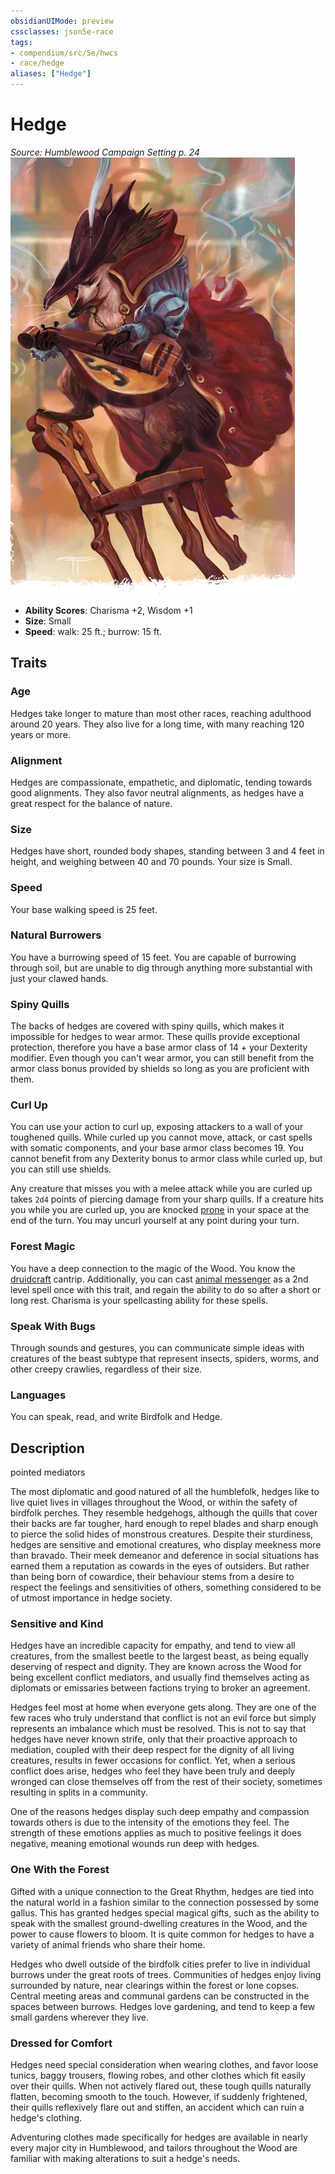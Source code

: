 ```yaml
---
obsidianUIMode: preview
cssclasses: json5e-race
tags:
- compendium/src/5e/hwcs
- race/hedge
aliases: ["Hedge"]
---
```

# Hedge
*Source: Humblewood Campaign Setting p. 24*  
![](https://raw.githubusercontent.com/5etools-mirror-2/5etools-img/main/races/HWCS/Hedge-Bard.webp#right)  

- **Ability Scores**: Charisma +2, Wisdom +1
- **Size**: Small
- **Speed**: walk: 25 ft.; burrow: 15 ft.

## Traits

### Age

Hedges take longer to mature than most other races, reaching adulthood around 20 years. They also live for a long time, with many reaching 120 years or more.

### Alignment

Hedges are compassionate, empathetic, and diplomatic, tending towards good alignments. They also favor neutral alignments, as hedges have a great respect for the balance of nature.

### Size

Hedges have short, rounded body shapes, standing between 3 and 4 feet in height, and weighing between 40 and 70 pounds. Your size is Small.

### Speed

Your base walking speed is 25 feet.

### Natural Burrowers

You have a burrowing speed of 15 feet. You are capable of burrowing through soil, but are unable to dig through anything more substantial with just your clawed hands.

### Spiny Quills

The backs of hedges are covered with spiny quills, which makes it impossible for hedges to wear armor. These quills provide exceptional protection, therefore you have a base armor class of 14 + your Dexterity modifier. Even though you can't wear armor, you can still benefit from the armor class bonus provided by shields so long as you are proficient with them.

### Curl Up

You can use your action to curl up, exposing attackers to a wall of your toughened quills. While curled up you cannot move, attack, or cast spells with somatic components, and your base armor class becomes 19. You cannot benefit from any Dexterity bonus to armor class while curled up, but you can still use shields.

Any creature that misses you with a melee attack while you are curled up takes `2d4` points of piercing damage from your sharp quills. If a creature hits you while you are curled up, you are knocked [prone](/3-Mechanics/CLI/rules/conditions.md#prone) in your space at the end of the turn. You may uncurl yourself at any point during your turn.

### Forest Magic

You have a deep connection to the magic of the Wood. You know the [druidcraft](/3-Mechanics/CLI/spells/druidcraft.md) cantrip. Additionally, you can cast [animal messenger](/3-Mechanics/CLI/spells/animal-messenger.md) as a 2nd level spell once with this trait, and regain the ability to do so after a short or long rest. Charisma is your spellcasting ability for these spells.

### Speak With Bugs

Through sounds and gestures, you can communicate simple ideas with creatures of the beast subtype that represent insects, spiders, worms, and other creepy crawlies, regardless of their size.

### Languages

You can speak, read, and write Birdfolk and Hedge.

## Description

pointed mediators

The most diplomatic and good natured of all the humblefolk, hedges like to live quiet lives in villages throughout the Wood, or within the safety of birdfolk perches. They resemble hedgehogs, although the quills that cover their backs are far tougher, hard enough to repel blades and sharp enough to pierce the solid hides of monstrous creatures. Despite their sturdiness, hedges are sensitive and emotional creatures, who display meekness more than bravado. Their meek demeanor and deference in social situations has earned them a reputation as cowards in the eyes of outsiders. But rather than being born of cowardice, their behaviour stems from a desire to respect the feelings and sensitivities of others, something considered to be of utmost importance in hedge society.

### Sensitive and Kind

Hedges have an incredible capacity for empathy, and tend to view all creatures, from the smallest beetle to the largest beast, as being equally deserving of respect and dignity. They are known across the Wood for being excellent conflict mediators, and usually find themselves acting as diplomats or emissaries between factions trying to broker an agreement.

Hedges feel most at home when everyone gets along. They are one of the few races who truly understand that conflict is not an evil force but simply represents an imbalance which must be resolved. This is not to say that hedges have never known strife, only that their proactive approach to mediation, coupled with their deep respect for the dignity of all living creatures, results in fewer occasions for conflict. Yet, when a serious conflict does arise, hedges who feel they have been truly and deeply wronged can close themselves off from the rest of their society, sometimes resulting in splits in a community.

One of the reasons hedges display such deep empathy and compassion towards others is due to the intensity of the emotions they feel. The strength of these emotions applies as much to positive feelings it does negative, meaning emotional wounds run deep with hedges.

### One With the Forest

Gifted with a unique connection to the Great Rhythm, hedges are tied into the natural world in a fashion similar to the connection possessed by some gallus. This has granted hedges special magical gifts, such as the ability to speak with the smallest ground-dwelling creatures in the Wood, and the power to cause flowers to bloom. It is quite common for hedges to have a variety of animal friends who share their home.

Hedges who dwell outside of the birdfolk cities prefer to live in individual burrows under the great roots of trees. Communities of hedges enjoy living surrounded by nature, near clearings within the forest or lone copses. Central meeting areas and communal gardens can be constructed in the spaces between burrows. Hedges love gardening, and tend to keep a few small gardens wherever they live.

### Dressed for Comfort

Hedges need special consideration when wearing clothes, and favor loose tunics, baggy trousers, flowing robes, and other clothes which fit easily over their quills. When not actively flared out, these tough quills naturally flatten, becoming smooth to the touch. However, if suddenly frightened, their quills reflexively flare out and stiffen, an accident which can ruin a hedge's clothing.

Adventuring clothes made specifically for hedges are available in nearly every major city in Humblewood, and tailors throughout the Wood are familiar with making alterations to suit a hedge's needs.